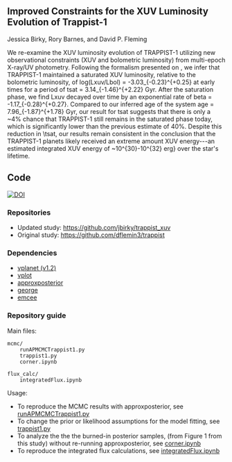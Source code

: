 ## Improved Constraints for the XUV Luminosity Evolution of Trappist-1

Jessica Birky, Rory Barnes, and David P. Fleming

We re-examine the XUV luminosity evolution of TRAPPIST-1 utilizing new observational constraints (XUV and bolometric luminosity) from multi-epoch X-ray/UV photometry. Following the formalism presented on , we infer that TRAPPIST-1 maintained a saturated XUV luminosity, relative to the bolometric luminosity, of log(Lxuv/Lbol) = -3.03_{-0.23}^{+0.25} at early times for a period of tsat = 3.14_{-1.46}^{+2.22} Gyr. After the saturation phase, we find Lxuv decayed over time by an exponential rate of beta = -1.17_{-0.28}^{+0.27}. Compared to our inferred age of the system age = 7.96_{-1.87}^{+1.78} Gyr, our result for tsat suggests that there is only a ~4\% chance that TRAPPIST-1 still remains in the saturated phase today, which is significantly lower than the previous estimate of 40\%. Despite this reduction in \tsat, our results remain consistent in the conclusion that the TRAPPIST-1 planets likely received an extreme amount XUV energy---an estimated integrated XUV energy of ~10^{30}-10^{32} erg} over the star's lifetime.

## Code

[![DOI](https://zenodo.org/badge/DOI/10.5281/zenodo.4774198.svg)](https://doi.org/10.5281/zenodo.4774198)

### Repositories

* Updated study: https://github.com/jbirky/trappist_xuv
* Original study: https://github.com/dflemin3/trappist

### Dependencies

* [vplanet (v1.2)](https://github.com/VirtualPlanetaryLaboratory/vplanet)
* [vplot](https://github.com/VirtualPlanetaryLaboratory/vplot)
* [approxposterior](https://github.com/dflemin3/approxposterior)
* [george](https://github.com/dfm/george)
* [emcee](https://github.com/dfm/emcee) 


### Repository guide

Main files:
```
mcmc/
    runAPMCMCTrappist1.py
    trappist1.py
    corner.ipynb
    
flux_calc/
    integratedFlux.ipynb
```

Usage:
* To reproduce the MCMC results with approxposterior, see [runAPMCMCTrappist1.py](https://github.com/jbirky/trappist_xuv/blob/main/mcmc/runAPMCMCTrappist1.py)
* To change the prior or likelihood assumptions for the model fitting, see [trappist1.py](https://github.com/jbirky/trappist_xuv/blob/main/mcmc/trappist1.py)
* To analyze the the the burned-in posterior samples, (from Figure 1 from this study) without re-running approxposterior, see [corner.ipynb](https://github.com/jbirky/trappist_xuv/blob/main/mcmc/corner.ipynb)
* To reproduce the integrated flux calculations, see [integratedFlux.ipynb](https://github.com/jbirky/trappist_xuv/blob/main/flux_calc/integratedFlux.ipynb)
